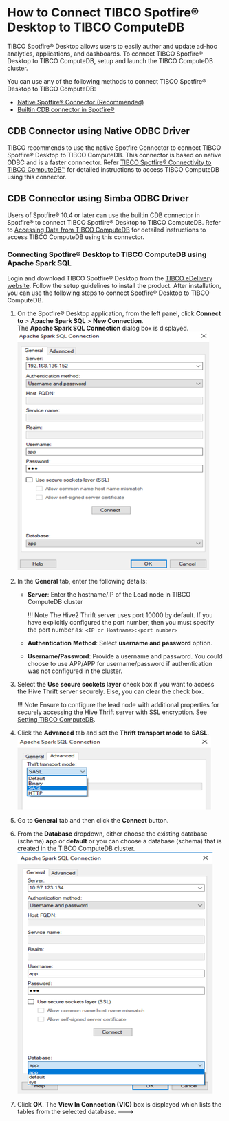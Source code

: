 # How to Connect TIBCO Spotfire® Desktop to TIBCO ComputeDB

TIBCO Spotfire® Desktop allows users to easily author and update ad-hoc analytics, applications, and dashboards. 
To connect TIBCO Spotfire® Desktop to TIBCO ComputeDB, setup and launch the TIBCO ComputeDB cluster. 

You can use any of the following methods to connect TIBCO Spotfire® Desktop to TIBCO ComputeDB:

*	[Native Spotfire® Connector (Recommended)](#nativespotfireconnector)
*	[Builtin CDB connector in Spotfire®](#builtinspotfireconnector)


<a id= nativespotfireconnector> </a>
## CDB Connector using Native ODBC Driver 
TIBCO recommends to use the native Spotfire Connector to connect TIBCO Spotfire® Desktop to TIBCO ComputeDB. This connector is based on native ODBC and is a faster connnector. Refer [TIBCO Spotfire® Connectivity to TIBCO ComputeDB™](https://community.tibco.com/wiki/tibco-spotfire-connectivity-tibco-computedb) for detailed instructions to access TIBCO ComputeDB using this connector.

<a id= builtinspotfireconnector> </a>
## CDB Connector using Simba ODBC Driver

Users of Spotfire® 10.4 or later can use the builtin CDB connector in Spotfire® to connect TIBCO Spotfire® Desktop to TIBCO ComputeDB. Refer to [Accessing Data from TIBCO ComputeDB](https://docs.tibco.com/pub/sfire-analyst/10.4.0/doc/html/en-US/TIB_sfire-analyst_UsersGuide/connectors/computedb/computedb_accessing_data.htm) for detailed instructions to access TIBCO ComputeDB using this connector.

<!---
<a id= apachesparksql> </a>
## Apache Spark SQL

Users of Spotfire versions prior to 10.4 can use Apache Spark SQL to connect TIBCO Spotfire® Desktop to TIBCO ComputeDB. Refer the following instructions to connect:

<a id= tibcomputsetup> </a>
### Download and Launch TIBCO ComputeDB

Check the [system requirements](/install/system_requirements.md), [download and install](/install.md) TIBCO ComputeDB, and then [start the TIBCO ComputeDB cluster](./start_snappy_cluster.md). Hive Thrift server is enabled by default. If you want to securely access the Hive Thrift server using SSL encryption, you must set these additional properties in the [Lead Node Configuration](/configuring_cluster/configuring_cluster.md#lead):

*	`-hive.server2.use.SSL=true`
*	`-hive.server2.keystore.path=<keystore-file-path>` 
*	`-hive.server2.keystore.password=<keystore file password>`
   
<!--- For more details about setting the Hive Thrift server, refer to [placeholder]--->

### Connecting Spotfire® Desktop to TIBCO ComputeDB using Apache Spark SQL

Login and download TIBCO Spotfire® Desktop from the [TIBCO eDelivery website]( https://edelivery.tibco.com/storefront/eval/tibco-spotfire-desktop/prod10954.html). Follow the setup guidelines to install the product. After installation, you can use the following steps to connect Spotfire® Desktop to TIBCO ComputeDB.

1.	On the Spotfire® Desktop application, from the left panel, click **Connect to** > **Apache Spark SQL** > **New Connection**. <br> The **Apache Spark SQL Connection** dialog box is displayed.<br> ![images](../Images/spotfire/generaltabspotfire.png)
2.	In the **General** tab, enter the following details:

	*	**Server**: Enter the hostname/IP of the Lead node in TIBCO ComputeDB cluster
	
    	!!! Note
    		The Hive2 Thrift server uses port 10000 by default. If you have explicitly configured the port number, then you must specify the port number as: `<IP or Hostname>:<port number>`
    
	*	**Authentication** **Method**: Select **username and password** option.
	*	**Username/Password**: Provide a username and password. You could choose to use APP/APP for username/password if authentication was not configured in the cluster.
	
3.	Select the **Use secure sockets layer** check box if you want to access the Hive Thrift server securely. Else, you can clear the check box.

	!!! Note
    	Ensure to configure the lead node with additional properties for securely accessing the Hive Thrift server with SSL encryption. See [Setting TIBCO ComputeDB](#tibcomputsetup). 
        
4.	Click the **Advanced** tab and set the **Thrift transport mode** to **SASL**. <br> ![images](../Images/spotfire/advancetabspotfire.png)
5.	Go to **General** tab and then click the **Connect** button.
6.	From the **Database** dropdown, either choose the existing database (schema) **app** or **default** or you can choose a database (schema) that is created in the TIBCO ComputeDB cluster.<br> ![images](../Images/spotfire/generaltabspotfire1.png)  
7.	Click **OK**. The **View In Connection (VIC)** box is displayed which lists the tables from the selected database.
--->